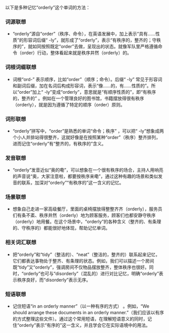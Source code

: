 以下是多种记忆“orderly”这个单词的方法：

### 词源联想
 - “orderly”源自“order”（秩序、命令），在英语发展中，加上表示“具有……性质”的形容词后缀“ -ly”，就形成了“orderly”，表示“有秩序的，整齐的；守秩序的”，就如同按照既定“order”去做，呈现出的状态。就像军队里严格遵循命令（order）行动，整体看起来就是秩序井然（orderly）的。

### 词根词缀联想
 - 词根“ord-” 表示顺序，比如“order”（顺序；命令）。后缀“ -ly” 常见于形容词和副词后缀，加在名词后构成形容词，表示“像……的，有……性质的”。所以“order”加上“ -ly”变成“orderly”，意思就是“有顺序性质的”，即“有秩序的，整齐的” 。例如在一个管理良好的图书馆，书籍摆放得很有秩序（orderly），就是因为遵循了特定的顺序（order）原则。

### 词形联想
 - “orderly”拼写中，“order”是熟悉的单词“命令；秩序” ，可以把“ -ly”想象成两个小人并排站得很整齐，这就好像是在按照某种“order”（秩序）整齐排列，进而记住“orderly”有“整齐的，有秩序的”含义。

### 发音联想
 - “orderly”发音近似“奥的嘞”，可以想象在一个很有秩序的场合，主持人用响亮的声音说“奥，大家注意啦，都要按秩序来嘞”，通过这种有趣的场景和类似发音的联系，加深对“orderly”“有秩序的”这一含义的记忆。

### 场景联想
 - 想象自己走进一家高级餐厅，里面的桌椅摆放得整整齐齐（orderly），服务员们有条不紊、秩序井然（orderly）地为顾客服务，顾客们也都安静守秩序（orderly）地用餐。在这个场景中，“orderly”的各种含义（整齐的、有条理的、守秩序的）都能很好地体现，帮助记忆单词。

### 相关词汇联想
 - 把“orderly”和“tidy”（整洁的）、“neat”（整洁的，整齐的）联系起来记忆，它们都表达事物处于整齐、有条理的状态。例如，我们可以描述一个房间既“tidy”又“orderly”，强调房间不仅物品摆放整齐，整体秩序也很好。同时，“orderly”也可与“disorderly”（混乱的）进行对比记忆，明确“orderly”表示秩序良好，而“disorderly”表示无序。

### 短语联想
 - 记住短语“in an orderly manner”（以一种有序的方式） 。例如，“We should arrange these documents in an orderly manner.”（我们应该以有序的方式整理这些文件）。通过这个常用短语，在理解短语意义的同时，记住“orderly”表示“有序的”这一含义，并且学会它在实际语境中的用法。 